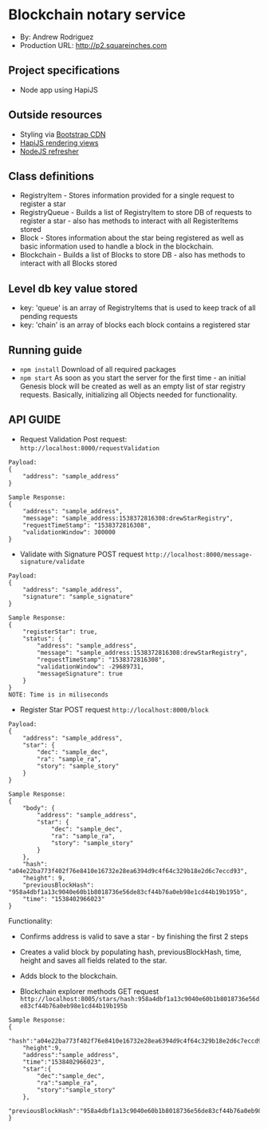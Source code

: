 # Blockchain notary service
+ By: Andrew Rodriguez
+ Production URL: <http://p2.squareinches.com>

## Project specifications
+ Node app using HapiJS

## Outside resources
+ Styling via [Bootstrap CDN](https://www.bootstrapcdn.com)
+ [HapiJS rendering views](https://futurestud.io/tutorials/hapi-how-to-render-views)
+ [NodeJS refresher](https://github.com/remy/nodemon)

## Class definitions
+ RegistryItem -  Stores information provided for a single request to register a star
+ RegistryQueue - Builds a list of RegistryItem to store DB of requests to register a star - also has methods to interact with all RegisterItems stored
+ Block - Stores information about the star being registered as well as basic information used to handle a block in the blockchain.
+ Blockchain - Builds a list of Blocks to store DB - also has methods to interact with all Blocks stored

## Level db key value stored
+ key: 'queue' is an array of RegistryItems that is used to keep track of all pending requests
+ key: 'chain' is an array of blocks each block contains a registered star

## Running guide
+ `npm install`
Download of all required packages
+ `npm start`
As soon as you start the server for the first time - an initial Genesis block will be created as well as an empty list of star registry requests. Basically, initializing all Objects needed for functionality.

## API GUIDE
+ Request Validation
Post request: `http://localhost:8000/requestValidation`
```
Payload: 
{
    "address": "sample_address" 
}
```
```
Sample Response:
{
    "address": "sample_address",
    "message": "sample_address:1538372816308:drewStarRegistry",
    "requestTimeStamp": "1538372816308",
    "validationWindow": 300000
}
```

+ Validate with Signature
POST request `http://localhost:8000/message-signature/validate`
```
Payload: 
{
    "address": "sample_address",
    "signature": "sample_signature"
}
```
```
Sample Response:
{
    "registerStar": true,
    "status": {
        "address": "sample_address",
        "message": "sample_address:1538372816308:drewStarRegistry",
        "requestTimeStamp": "1538372816308",
        "validationWindow": -29689731,
        "messageSignature": true
    }
}
NOTE: Time is in miliseconds
```

+ Register Star
POST request `http://localhost:8000/block` 
```
Payload:
{
	"address": "sample_address",
	"star": {
		"dec": "sample_dec",
		"ra": "sample_ra",
		"story": "sample_story"
	}
}
```
```
Sample Response:
{
    "body": {
        "address": "sample_address",
        "star": {
            "dec": "sample_dec",
            "ra": "sample_ra",
            "story": "sample_story"
        }
    },
    "hash": "a04e22ba773f402f76e8410e16732e28ea6394d9c4f64c329b18e2d6c7eccd93",
    "height": 9,
    "previousBlockHash": "958a4dbf1a13c9040e60b1b8018736e56de83cf44b76a0eb98e1cd44b19b195b",
    "time": "1538402966023"
}
```
Functionality:
+ Confirms address is valid to save a star - by finishing the first 2 steps
+ Creates a valid block by populating hash, previousBlockHash, time, height and saves all fields related to the star.
+ Adds block to the blockchain.

+ Blockchain explorer methods
GET request `http://localhost:8005/stars/hash:958a4dbf1a13c9040e60b1b8018736e56de83cf44b76a0eb98e1cd44b19b195b`
```
Sample Response:
{
    "hash":"a04e22ba773f402f76e8410e16732e28ea6394d9c4f64c329b18e2d6c7eccd93",
    "height":9,
    "address":"sample_address",
    "time":"1538402966023",
    "star":{
        "dec":"sample_dec",
        "ra":"sample_ra",
        "story":"sample_story"
    },
    "previousBlockHash":"958a4dbf1a13c9040e60b1b8018736e56de83cf44b76a0eb98e1cd44b19b195b"
}
```
